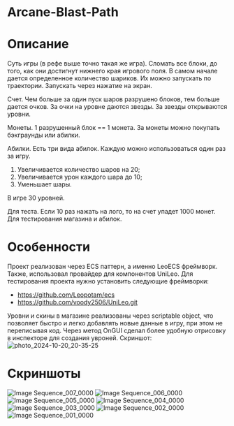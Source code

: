 # Arcane-Blast-Path

# Описание

Суть игры (в рефе выше точно такая же игра).
Сломать все блоки, до того, как они достигнут нижнего края игрового поля. В самом начале дается определенное количество шариков. Их можно запускать по траектории. Запускать через нажатие на экран.

Счет.
Чем больше за один пуск шаров разрушено блоков, тем больше дается очков. За очки на уровне даются звезды. За звезды открываются уровни.

Монеты.
1 разрушенный блок == 1 монета. За монеты можно покупать бэкграунды или абилки.

Абилки.
Есть три вида абилок. Каждую можно использоваться один раз за игру.

1. Увеличивается количество шаров на 20;
2. Увеличивается урон каждого шара до 10;
3. Уменьшает шары.

В игре 30 уровней.

Для теста. Если 10 раз нажать на лого, то на счет упадет 1000 монет. Для тестирования магазина и абилок.

# Особенности

Проект реализован через ECS паттерн, а именно LeoECS фреймворк. Также, использовал провайдер для компонентов UniLeo. Для тестирования проекта нужно установить следующие фреймворки:

- https://github.com/Leopotam/ecs
- https://github.com/voody2506/UniLeo.git

Уровни и скины в магазине реализованы через scriptable object, что позволяет быстро и легко добавлять новые данные в игру, при этом не переписывая код.
Через метод OnGUI сделал более удобную отрисовку в инспекторе для создания увроней. Скриншот:
![photo_2024-10-20_20-35-25](https://github.com/user-attachments/assets/13b490bf-bd03-480f-8e33-082a58f04e5e)

# Cкриншоты

![Image Sequence_007_0000](https://github.com/user-attachments/assets/866b12e5-eed6-4a16-9e08-2ed042121c3e)
![Image Sequence_006_0000](https://github.com/user-attachments/assets/d52af31c-7ba5-44ba-98fa-5ef8e3ea2031)
![Image Sequence_005_0000](https://github.com/user-attachments/assets/d92e2576-4086-4b0f-b358-74e23c956bbe)
![Image Sequence_004_0000](https://github.com/user-attachments/assets/e0a339f2-5b63-4083-86ae-c0a276d3fc69)
![Image Sequence_003_0000](https://github.com/user-attachments/assets/a6f033f9-6462-4e58-becd-904b67a021eb)
![Image Sequence_002_0000](https://github.com/user-attachments/assets/ae0ab570-4599-410c-aa6c-2d139b2697dd)
![Image Sequence_001_0000](https://github.com/user-attachments/assets/be658e45-b955-4968-80c3-f4c194cb8a57)
